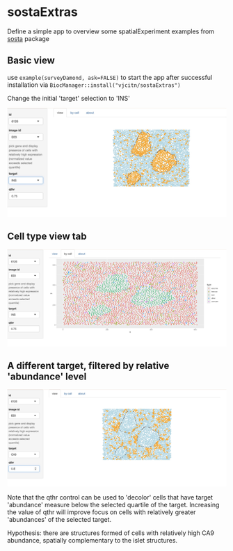 # sostaExtras

Define a simple app to overview some spatialExperiment examples from [sosta](https://bioconductor.org/packages/sosta)  package

## Basic view

use `example(surveyDamond, ask=FALSE)` to start the app after successful installation
via `BiocManager::install("vjcitn/sostaExtras")`

Change the initial 'target' selection to 'INS'

![run1](man/figures/soste1.jpg)

## Cell type view tab

![run2](man/figures/soste2.jpg)

## A different target, filtered by relative 'abundance' level

![run3](man/figures/soste3.jpg)

Note that the qthr control can be used to 'decolor' cells that
have target 'abundance' measure below the selected quartile of
the target.  Increasing the value of qthr will improve focus
on cells with relatively greater 'abundances' of the selected target.

Hypothesis: there are structures formed of cells with relatively high
CA9 abundance, spatially complementary to the islet structures.
